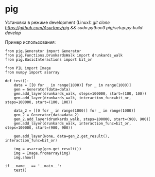 # pig

Установка в режиме development (Linux): *git clone https://github.com/Asurtaev/pig && sudo python3 pig/setup.py build develop*


Пример использования:

    from pig.Generator import Generator
    from pig.Functions.DrunkardsWalk import drunkards_walk
    from pig.BasicInteractions import bit_or
    
    from PIL import Image
    from numpy import asarray
    
    def test():
        data = [[0 for _ in range(1000)] for _ in range(1000)]
        gen = Generator(data=data)
        gen.add_layer(drunkards_walk, steps=100000, start=(100, 100))
        gen.add_layer(drunkards_walk, interaction_func=bit_or, steps=100000, start=(100, 100))

        data_2 = [[0 for _ in range(1000)] for _ in range(1000)]
        gen_2 = Generator(data=data_2)
        gen_2.add_layer(drunkards_walk, steps=100000, start=(900, 900))
        gen.add_layer(drunkards_walk, interaction_func=bit_or, steps=100000, start=(900, 900))
    
        gen.add_layer(None, data=gen_2.get_result(), interaction_func=bit_or)

        img = asarray(gen.get_result())
        img = Image.fromarray(img)
        img.show()
    
    if __name__ == '__main__':
        test()

